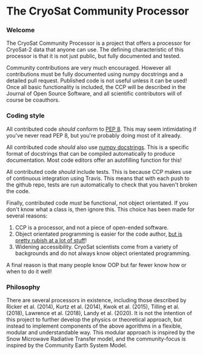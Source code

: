 # The CryoSat Community Processor

### Welcome

The CryoSat Community Processor is a project that offers a processor for CryoSat-2 data that anyone can use. The defining characteristic of this processor is that it is not just public, but fully documented and tested.

Community contributions are very much encouraged. However all contributions must be fully documented using numpy docstrings and a detailed pull request. Published code is not useful unless it can be used! Once all basic functionality is included, the CCP will be described in the Journal of Open Source Software, and all scientific contributors will of course be coauthors.

### Coding style

All contributed code *should* conform to [PEP 8](https://www.python.org/dev/peps/pep-0008/#a-foolish-consistency-is-the-hobgoblin-of-little-minds). This may seem intimidating if you've never read PEP 8, but you're probably doing most of it already.

All contributed code *should* also use [numpy docstrings](https://sphinxcontrib-napoleon.readthedocs.io/en/latest/example_numpy.html). This is a specific format of docstrings that can be compiled automatically to produce documentation. Most code editors offer an autofilling function for this! 

All contributed code *should* include tests. This is because CCP makes use of continuous integration using Travis. This means that with each push to the github repo, tests are run automatically to check that you haven't broken the code.

Finally, contributed code *must* be functional, not object orientated. If you don't know what a class is, then ignore this. This choice has been made for several reasons:
1) CCP is a processor, and not a piece of open-ended software. 
2) Object orientated programming is easier for the code author, [but is pretty rubish at a lot of stuff](https://thenewstack.io/why-are-so-many-developers-hating-on-object-oriented-programming/)!
3) Widening accessibility. CryoSat scientists come from a variety of backgrounds and do not always know object orientated programming.

A final reason is that many people know OOP but far fewer know how or when to do it well!

### Philosophy

There are several processors in existence, including those described by Ricker et al. (2014), Kurtz et al. (2014), Kwok et al. (2015), Tilling et al. (2018), Lawrence et al. (2018), Landy et al. (2020). It is not the intention of this project to further develop the physics or theoretical approach, but instead to implement components of the above agorithms in a flexible, modular and understandable way. This modular approach is inspired by the Snow Microwave Radiative Transfer model, and the community-focus is inspired by the Community Earth System Model.

